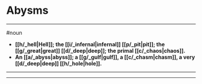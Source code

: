 # Abysms
---
#noun
- **[[h/_hell|Hell]]; the [[i/_infernal|infernal]] [[p/_pit|pit]]; the [[g/_great|great]] [[d/_deep|deep]]; the primal [[c/_chaos|chaos]].**
- **An [[a/_abyss|abyss]]; a [[g/_gulf|gulf]], a [[c/_chasm|chasm]], a very [[d/_deep|deep]] [[h/_hole|hole]].**
---
---
